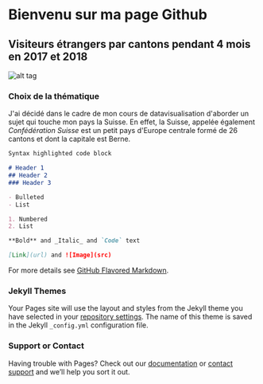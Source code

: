 # Bienvenu sur ma page Github
## Visiteurs étrangers par cantons pendant 4 mois en 2017 et 2018

![alt tag](https://upload.wikimedia.org/wikipedia/commons/0/08/Flag_of_Switzerland_%20Pantone%20.svg)



### Choix de la thématique 
J'ai décidé dans le cadre de mon cours de datavisualisation d'aborder un sujet qui touche mon pays la Suisse. En effet, la Suisse, appelée également _Confédération Suisse_ est un petit pays d'Europe centrale formé de 26 cantons et dont la capitale est Berne.


```markdown
Syntax highlighted code block

# Header 1
## Header 2
### Header 3

- Bulleted
- List

1. Numbered
2. List

**Bold** and _Italic_ and `Code` text

[Link](url) and ![Image](src)
```

For more details see [GitHub Flavored Markdown](https://guides.github.com/features/mastering-markdown/).

### Jekyll Themes

Your Pages site will use the layout and styles from the Jekyll theme you have selected in your [repository settings](https://github.com/elviraam/Examen_Data_Elvira/settings). The name of this theme is saved in the Jekyll `_config.yml` configuration file.

### Support or Contact

Having trouble with Pages? Check out our [documentation](https://docs.github.com/categories/github-pages-basics/) or [contact support](https://support.github.com/contact) and we’ll help you sort it out.
